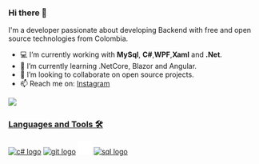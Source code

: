 ### Hi there 👋
I'm a developer passionate about developing Backend with free and open source technologies from Colombia.

- :computer: I’m currently working with **MySql**, **C#**,**WPF**,**Xaml** and **.Net**.
- 🌱 I’m currently learning .NetCore, Blazor and Angular.
- 🚀 I’m looking to collaborate on open source projects.
- 📫 Reach me on: [Instagram](https://www.instagram.com/omarrodriguezsw/)

<a href="https://www.linkedin.com/in/omar-rodriguez-144229246/"><img src="https://img.shields.io/badge/linkedin-%230077B5.svg?&style=for-the-badge&logo=linkedin&logoColor=white"/>


### Languages and Tools 🛠️
 [<img src="https://user-images.githubusercontent.com/109057897/180828183-a0f1cd76-a690-4f14-9247-bd78df1b73e0.png" alt="c# logo" width="26">](https://visualstudio.microsoft.com/es/vs/features/net-development/?ranMID=46131&ranEAID=a1LgFw09t88&ranSiteID=a1LgFw09t88-NAHCqt8lq3w37FOgdfBJzw&epi=a1LgFw09t88-NAHCqt8lq3w37FOgdfBJzw&irgwc=1&OCID=AID2200057_aff_7806_1243925&tduid=%28ir__m2aomvfgvkkf6hdnfom93jl2rn2xv63u92ahywur00%29%287806%29%281243925%29%28a1LgFw09t88-NAHCqt8lq3w37FOgdfBJzw%29%28%29&irclickid=_m2aomvfgvkkf6hdnfom93jl2rn2xv63u92ahywur00) [<img src="https://raw.githubusercontent.com/Delta456/Delta456/master/img/git.png" alt="git logo" width="26">](https://git-scm.com/) [<img src="https://raw.githubusercontent.com/Delta456/Delta456/master/img/github.png" alt="github logo" width="28">](https://github.com/omarerodriguez) [<img src="https://user-images.githubusercontent.com/109057897/180829913-3013f72e-12b0-471c-b44d-a687c93a6774.jpg" alt="sql logo" width="44">](https://www.mysql.com/)
 
 

